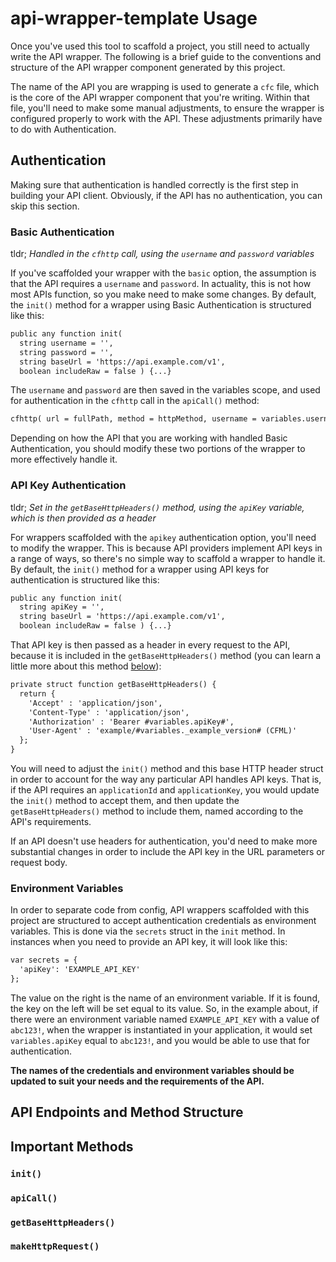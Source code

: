 # api-wrapper-template Usage

Once you've used this tool to scaffold a project, you still need to actually write the API wrapper. The following is a brief guide to the conventions and structure of the API wrapper component generated by this project.

The name of the API you are wrapping is used to generate a `cfc` file, which is the core of the API wrapper component that you're writing. Within that file, you'll need to make some manual adjustments, to ensure the wrapper is configured properly to work with the API. These adjustments primarily have to do with Authentication.

## Authentication

Making sure that authentication is handled correctly is the first step in building your API client. Obviously, if the API has no authentication, you can skip this section.

### Basic Authentication

tldr; *Handled in the `cfhttp` call, using the `username` and `password` variables*

If you've scaffolded your wrapper with the `basic` option, the assumption is that the API requires a `username` and `password`. In actuality, this is not how most APIs function, so you make need to make some changes. By default, the `init()` method for a wrapper using Basic Authentication is structured like this:

```cfc
public any function init(
  string username = '',
  string password = '',
  string baseUrl = 'https://api.example.com/v1',
  boolean includeRaw = false ) {...}
```

The `username` and `password` are then saved in the variables scope, and used for authentication in the `cfhttp` call in the `apiCall()` method:

```cfc
cfhttp( url = fullPath, method = httpMethod, username = variables.username, password = variables.password, result = 'result' ){...}
```

Depending on how the API that you are working with handled Basic Authentication, you should modify these two portions of the wrapper to more effectively handle it.

### API Key Authentication

tldr; *Set in the `getBaseHttpHeaders()` method, using the `apiKey` variable, which is then provided as a header*

For wrappers scaffolded with the `apikey` authentication option, you'll need to modify the wrapper. This is because API providers implement API keys in a range of ways, so there's no simple way to scaffold a wrapper to handle it. By default, the `init()` method for a wrapper using API keys for authentication is structured like this:

```cfc
public any function init(
  string apiKey = '',
  string baseUrl = 'https://api.example.com/v1',
  boolean includeRaw = false ) {...}
```

That API key is then passed as a header in every request to the API, because it is included in the `getBaseHttpHeaders()` method (you can learn a little more about this method [below](#getbasehttpheaders)):

```cfc
private struct function getBaseHttpHeaders() {
  return {
    'Accept' : 'application/json',
    'Content-Type' : 'application/json',
    'Authorization' : 'Bearer #variables.apiKey#',
    'User-Agent' : 'example/#variables._example_version# (CFML)'
  };
}
```

You will need to adjust the `init()` method and this base HTTP header struct in order to account for the way any particular API handles API keys. That is, if the API requires an `applicationId` and `applicationKey`, you would update the `init()` method to accept them, and then update the `getBaseHttpHeaders()` method to include them, named according to the API's requirements.

If an API doesn't use headers for authentication, you'd need to make more substantial changes in order to include the API key in the URL parameters or request body.

### Environment Variables

In order to separate code from config, API wrappers scaffolded with this project are structured to accept authentication credentials as environment variables. This is done via the `secrets` struct in the `init` method. In instances when you need to provide an API key, it will look like this:

```cfc
var secrets = {
  'apiKey': 'EXAMPLE_API_KEY'
};
```

The value on the right is the name of an environment variable. If it is found, the key on the left will be set equal to its value. So, in the example about, if there were an environment variable named `EXAMPLE_API_KEY` with a value of `abc123!`, when the wrapper is instantiated in your application, it would set `variables.apiKey` equal to `abc123!`, and you would be able to use that for authentication.

**The names of the credentials and environment variables should be updated to suit your needs and the requirements of the API.**

## API Endpoints and Method Structure


## Important Methods

### `init()`

### `apiCall()`

### `getBaseHttpHeaders()`

### `makeHttpRequest()`